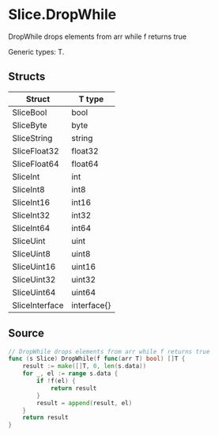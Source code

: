 # Slice.DropWhile

DropWhile drops elements from arr while f returns true

Generic types: T.

## Structs

| Struct | T type |
| ------ | ------ |
| SliceBool | bool |
| SliceByte | byte |
| SliceString | string |
| SliceFloat32 | float32 |
| SliceFloat64 | float64 |
| SliceInt | int |
| SliceInt8 | int8 |
| SliceInt16 | int16 |
| SliceInt32 | int32 |
| SliceInt64 | int64 |
| SliceUint | uint |
| SliceUint8 | uint8 |
| SliceUint16 | uint16 |
| SliceUint32 | uint32 |
| SliceUint64 | uint64 |
| SliceInterface | interface{} |

## Source

```go
// DropWhile drops elements from arr while f returns true
func (s Slice) DropWhile(f func(arr T) bool) []T {
	result := make([]T, 0, len(s.data))
	for _, el := range s.data {
		if !f(el) {
			return result
		}
		result = append(result, el)
	}
	return result
}
```

